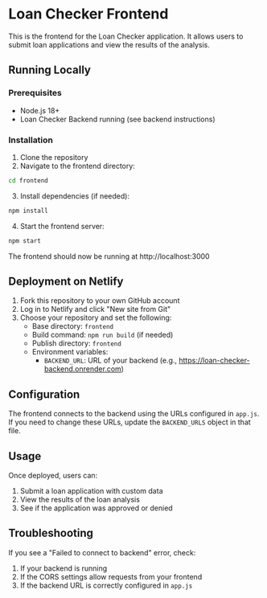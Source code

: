 # Loan Checker Frontend

This is the frontend for the Loan Checker application. It allows users to submit loan applications and view the results of the analysis.

## Running Locally

### Prerequisites

- Node.js 18+
- Loan Checker Backend running (see backend instructions)

### Installation

1. Clone the repository
2. Navigate to the frontend directory:

```bash
cd frontend
```

3. Install dependencies (if needed):

```bash
npm install
```

4. Start the frontend server:

```bash
npm start
```

The frontend should now be running at http://localhost:3000

## Deployment on Netlify

1. Fork this repository to your own GitHub account
2. Log in to Netlify and click "New site from Git"
3. Choose your repository and set the following:
   - Base directory: `frontend`
   - Build command: `npm run build` (if needed)
   - Publish directory: `frontend`
   - Environment variables:
     - `BACKEND_URL`: URL of your backend (e.g., https://loan-checker-backend.onrender.com)

## Configuration

The frontend connects to the backend using the URLs configured in `app.js`. If you need to change these URLs, update the `BACKEND_URLS` object in that file.

## Usage

Once deployed, users can:

1. Submit a loan application with custom data
2. View the results of the loan analysis
3. See if the application was approved or denied

## Troubleshooting

If you see a "Failed to connect to backend" error, check:
1. If your backend is running
2. If the CORS settings allow requests from your frontend
3. If the backend URL is correctly configured in `app.js`